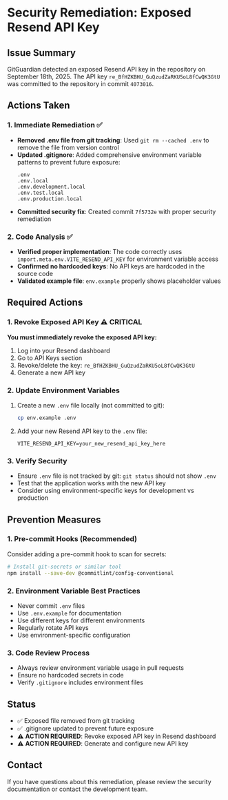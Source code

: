 # Security Remediation: Exposed Resend API Key

## Issue Summary
GitGuardian detected an exposed Resend API key in the repository on September 18th, 2025. The API key `re_BfHZKBHU_GuQzudZaRKU5oL8fCwQK3GtU` was committed to the repository in commit `4073016`.

## Actions Taken

### 1. Immediate Remediation ✅
- **Removed .env file from git tracking**: Used `git rm --cached .env` to remove the file from version control
- **Updated .gitignore**: Added comprehensive environment variable patterns to prevent future exposure:
  ```
  .env
  .env.local
  .env.development.local
  .env.test.local
  .env.production.local
  ```
- **Committed security fix**: Created commit `7f5732e` with proper security remediation

### 2. Code Analysis ✅
- **Verified proper implementation**: The code correctly uses `import.meta.env.VITE_RESEND_API_KEY` for environment variable access
- **Confirmed no hardcoded keys**: No API keys are hardcoded in the source code
- **Validated example file**: `env.example` properly shows placeholder values

## Required Actions

### 1. Revoke Exposed API Key ⚠️ **CRITICAL**
**You must immediately revoke the exposed API key:**
1. Log into your Resend dashboard
2. Go to API Keys section
3. Revoke/delete the key: `re_BfHZKBHU_GuQzudZaRKU5oL8fCwQK3GtU`
4. Generate a new API key

### 2. Update Environment Variables
1. Create a new `.env` file locally (not committed to git):
   ```bash
   cp env.example .env
   ```
2. Add your new Resend API key to the `.env` file:
   ```
   VITE_RESEND_API_KEY=your_new_resend_api_key_here
   ```

### 3. Verify Security
- Ensure `.env` file is not tracked by git: `git status` should not show `.env`
- Test that the application works with the new API key
- Consider using environment-specific keys for development vs production

## Prevention Measures

### 1. Pre-commit Hooks (Recommended)
Consider adding a pre-commit hook to scan for secrets:
```bash
# Install git-secrets or similar tool
npm install --save-dev @commitlint/config-conventional
```

### 2. Environment Variable Best Practices
- Never commit `.env` files
- Use `.env.example` for documentation
- Use different keys for different environments
- Regularly rotate API keys
- Use environment-specific configuration

### 3. Code Review Process
- Always review environment variable usage in pull requests
- Ensure no hardcoded secrets in code
- Verify `.gitignore` includes environment files

## Status
- ✅ Exposed file removed from git tracking
- ✅ .gitignore updated to prevent future exposure
- ⚠️ **ACTION REQUIRED**: Revoke exposed API key in Resend dashboard
- ⚠️ **ACTION REQUIRED**: Generate and configure new API key

## Contact
If you have questions about this remediation, please review the security documentation or contact the development team.